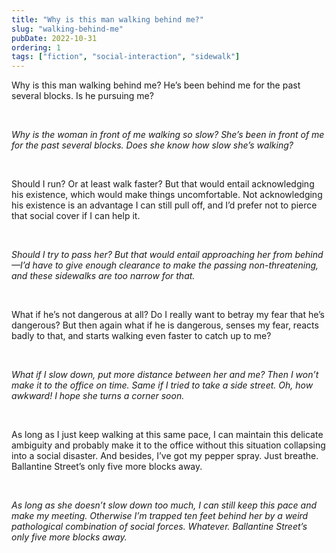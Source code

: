 ```yaml
---
title: "Why is this man walking behind me?"
slug: "walking-behind-me"
pubDate: 2022-10-31
ordering: 1
tags: ["fiction", "social-interaction", "sidewalk"]
---
```


<span class="small-caps">Why is this man</span> walking behind me? He’s been behind me for the past several blocks. Is he pursuing me?

<br />

_Why is the woman in front of me walking so slow? She’s been in front of me for the past several blocks. Does she know how slow she’s walking?_

<br />

Should I run? Or at least walk faster? But that would entail acknowledging his existence, which would make things uncomfortable. Not acknowledging his existence is an advantage I can still pull off, and I’d prefer not to pierce that social cover if I can help it.

<br />

_Should I try to pass her? But that would entail approaching her from behind—I’d have to give enough clearance to make the passing non-threatening, and these sidewalks are too narrow for that._

<br />

What if he’s not dangerous at all? Do I really want to betray my fear that he’s dangerous? But then again what if he is dangerous, senses my fear, reacts badly to that, and starts walking even faster to catch up to me?

<br />

_What if I slow down, put more distance between her and me? Then I won’t make it to the office on time. Same if I tried to take a side street. Oh, how awkward! I hope she turns a corner soon._

<br />

As long as I just keep walking at this same pace, I can maintain this delicate ambiguity and probably make it to the office without this situation collapsing into a social disaster. And besides, I’ve got my pepper spray. Just breathe. Ballantine Street’s only five more blocks away.

<br />

_As long as she doesn’t slow down too much, I can still keep this pace and make my meeting. Otherwise I’m trapped ten feet behind her by a weird pathological combination of social forces. Whatever. Ballantine Street’s only five more blocks away._